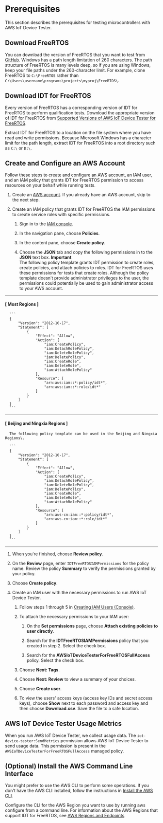 # Prerequisites<a name="dev-tester-prereqs"></a>

This section describes the prerequisites for testing microcontrollers with AWS IoT Device Tester\.

## Download FreeRTOS<a name="download-afr"></a>

You can download the version of FreeRTOS that you want to test from [GitHub](https://github.com/aws/amazon-freertos)\. Windows has a path length limitation of 260 characters\. The path structure of FreeRTOS is many levels deep, so if you are using Windows, keep your file paths under the 260\-character limit\. For example, clone FreeRTOS to `C:\FreeRTOS` rather than `C:\Users\username\programs\projects\myproj\FreeRTOS\`\.

## Download IDT for FreeRTOS<a name="download-dev-tester-afr"></a>

Every version of FreeRTOS has a corresponding version of IDT for FreeRTOS to perform qualification tests\. Download the appropriate version of IDT for FreeRTOS from [Supported Versions of AWS IoT Device Tester for FreeRTOS](dev-test-versions-afr.md)\.

Extract IDT for FreeRTOS to a location on the file system where you have read and write permissions\. Because Microsoft Windows has a character limit for the path length, extract IDT for FreeRTOS into a root directory such as `C:\` or `D:\`\.

## Create and Configure an AWS Account<a name="config-aws-account"></a>

Follow these steps to create and configure an AWS account, an IAM user, and an IAM policy that grants IDT for FreeRTOS permission to access resources on your behalf while running tests\.

1. Create an [AWS account](http://aws.amazon.com/premiumsupport/knowledge-center/create-and-activate-aws-account/)\. If you already have an AWS account, skip to the next step\. 

1. Create an IAM policy that grants IDT for FreeRTOS the IAM permissions to create service roles with specific permissions\. 

   1. Sign in to the [IAM console](https://console.aws.amazon.com/iam)\.

   1. In the navigation pane, choose **Policies**\.

   1. In the content pane, choose **Create policy**\.

   1. Choose the **JSON** tab and copy the following permissions in to the **JSON** text box\.
**Important**  
The following policy template grants IDT permission to create roles, create policies, and attach policies to roles\. IDT for FreeRTOS uses these permissions for tests that create roles\. Although the policy template doesn't provide administrator privileges to the user, the permissions could potentially be used to gain administrator access to your AWS account\.

------
#### [ Most Regions  ]

      ```
      {
          "Version": "2012-10-17",
          "Statement": [
              {
                  "Effect": "Allow",
                  "Action": [
                      "iam:CreatePolicy",
                      "iam:DetachRolePolicy",
                      "iam:DeleteRolePolicy",
                      "iam:DeletePolicy",
                      "iam:CreateRole",
                      "iam:DeleteRole",
                      "iam:AttachRolePolicy"
                  ],
                  "Resource": [
                      "arn:aws:iam::*:policy/idt*",
                      "arn:aws:iam::*:role/idt*"
                  ]
              }
          ]
      }
      ```

------
#### [ Beijing and Ningxia Regions  ]

      The following policy template can be used in the Beijing and Ningxia Regions\.

      ```
      {
          "Version": "2012-10-17",
          "Statement": [
              {
                  "Effect": "Allow",
                  "Action": [
                      "iam:CreatePolicy",
                      "iam:DetachRolePolicy",
                      "iam:DeleteRolePolicy",
                      "iam:DeletePolicy",
                      "iam:CreateRole",
                      "iam:DeleteRole",
                      "iam:AttachRolePolicy"
                  ],
                  "Resource": [
                      "arn:aws-cn:iam::*:policy/idt*",
                      "arn:aws-cn:iam::*:role/idt*"
                  ]
              }
          ]
      }
      ```

------

   1. When you're finished, choose **Review policy**\.

   1. On the **Review** page, enter `IDTFreeRTOSIAMPermissions` for the policy name\. Review the policy **Summary** to verify the permissions granted by your policy\.

   1. Choose **Create policy**\.

1. Create an IAM user with the necessary permissions to run AWS IoT Device Tester\. 

   1. Follow steps 1 through 5 in [ Creating IAM Users \(Console\)](https://docs.aws.amazon.com/IAM/latest/UserGuide/id_users_create.html#id_users_create_console)\.

   1. To attach the necessary permissions to your IAM user:

      1. On the **Set permissions** page, choose **Attach existing policies to user directly**\.

      1. Search for the **IDTFreeRTOSIAMPermissions** policy that you created in step 2\. Select the check box\.

      1. Search for the **AWSIoTDeviceTesterForFreeRTOSFullAccess** policy\. Select the check box\.

   1. Choose **Next: Tags**\.

   1. Choose **Next: Review** to view a summary of your choices\. 

   1. Choose **Create user**\.

   1. To view the users' access keys \(access key IDs and secret access keys\), choose **Show** next to each password and access key and then choose **Download\.csv**\. Save the file to a safe location\.

## AWS IoT Device Tester Usage Metrics<a name="usage-metrics"></a>

When you run AWS IoT Device Tester, we collect usage data\. The `iot-device-tester:SendMetrics` permission allows AWS IoT Device Tester to send usage data\. This permission is present in the `AWSIoTDeviceTesterForFreeRTOSFullAccess` managed policy\.

## \(Optional\) Install the AWS Command Line Interface<a name="install-cli"></a>

You might prefer to use the AWS CLI to perform some operations\. If you don't have the AWS CLI installed, follow the instructions in [Install the AWS CLI](https://docs.aws.amazon.com/cli/latest/userguide/installing.html)\.

Configure the CLI for the AWS Region you want to use by running aws configure from a command line\. For information about the AWS Regions that support IDT for FreeRTOS, see [AWS Regions and Endpoints](https://docs.aws.amazon.com/general/latest/gr/rande.html#amazon-freertos-ota-control)\.